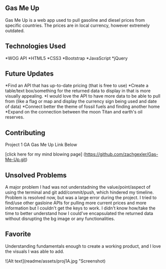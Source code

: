 ## Gas Me Up

Gas Me Up is a web app used to pull gasoline and diesel prices from specific countries. The prices are in local currency, however extremely outdated.

## Technologies Used

*WOG API
*HTML5
*CSS3
*Bootstrap
*JavaScript
*jQuery


## Future Updates


*Find an API that has up-to-date pricing (that is free to use)
*Create a table/text box/something for the returned data to display in that is more visually appealing.
*I would love the API to have more data to be able to pull from (like a flag or map and display the currency sign being used and date of data)
*Connect better the theme of fossil fuels and finding another home
*Expand on the connection between the moon Titan and earth's oil reserves.

## Contributing
Project 1 GA Gas Me Up Link Below

[click here for my mind blowing page] (https://github.com/zachgexler/Gas-Me-Up.git)

## Unsolved Problems
A major problem I had was not understadning the value/point/aspect of using the terminal and git add/commit/push, which hindered my timeline. Problem is resolved now, but was a large error during the project. I tried to find/use other gasloine APIs for pulling more current prices and more information but I couldn't get the keys to work. I didn't know how/take the time to better understand how I could've encapsulated the returned data without disrupting the bg image or any functionalities.

## Favorite
Understanding fundamentals enough to create a working product, and I love the visuals I was able to add.

![Alt text](readme/assets/proj1A.jpg "Screenshot)